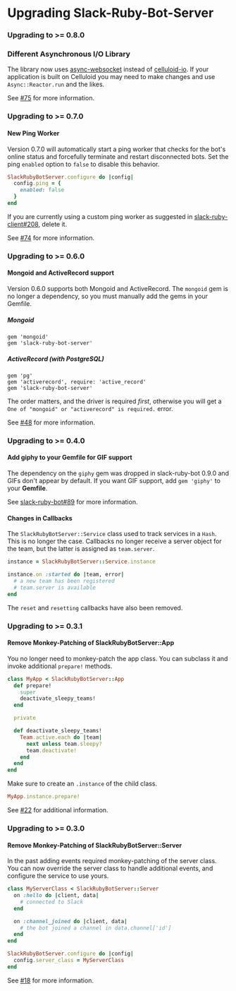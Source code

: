 Upgrading Slack-Ruby-Bot-Server
===============================

### Upgrading to >= 0.8.0

### Different Asynchronous I/O Library

The library now uses [async-websocket](https://github.com/socketry/async-websocket) instead of [celluloid-io](https://github.com/celluloid/celluloid-io). If your application is built on Celluloid you may need to make changes and use `Async::Reactor.run` and the likes.

See [#75](https://github.com/slack-ruby/slack-ruby-bot-server/pull/75) for more information.

### Upgrading to >= 0.7.0

#### New Ping Worker

Version 0.7.0 will automatically start a ping worker that checks for the bot's online status and forcefully terminate and restart disconnected bots. Set the ping `enabled` option to `false` to disable this behavior.

```ruby
SlackRubyBotServer.configure do |config|
  config.ping = {
    enabled: false
  }
end
```

If you are currently using a custom ping worker as suggested in [slack-ruby-client#208](https://github.com/slack-ruby/slack-ruby-client/issues/208), delete it.

See [#74](https://github.com/slack-ruby/slack-ruby-bot-server/pull/74) for more information.

### Upgrading to >= 0.6.0

#### Mongoid and ActiveRecord support

Version 0.6.0 supports both Mongoid and ActiveRecord. The `mongoid` gem is no longer a dependency, so you must manually add the gems in your Gemfile.

##### Mongoid

```
gem 'mongoid'
gem 'slack-ruby-bot-server'
```

##### ActiveRecord (with PostgreSQL)

```
gem 'pg'
gem 'activerecord', require: 'active_record'
gem 'slack-ruby-bot-server'
```

The order matters, and the driver is required _first_, otherwise you will get a `One of "mongoid" or "activerecord" is required.` error.

See [#48](https://github.com/slack-ruby/slack-ruby-bot-server/pull/48) for more information.

### Upgrading to >= 0.4.0

#### Add giphy to your Gemfile for GIF support

The dependency on the `giphy` gem was dropped in slack-ruby-bot 0.9.0 and GIFs don't appear by default. If you want GIF support, add `gem 'giphy'` to your **Gemfile**.

See [slack-ruby-bot#89](https://github.com/slack-ruby/slack-ruby-bot/pull/89) for more information.

#### Changes in Callbacks

The `SlackRubyBotServer::Service` class used to track services in a `Hash`. This is no longer the case. Callbacks no longer receive a server object for the team, but the latter is assigned as `team.server`.

```ruby
instance = SlackRubyBotServer::Service.instance

instance.on :started do |team, error|
  # a new team has been registered
  # team.server is available
end
```

The `reset` and `resetting` callbacks have also been removed.

### Upgrading to >= 0.3.1

#### Remove Monkey-Patching of SlackRubyBotServer::App

You no longer need to monkey-patch the app class. You can subclass it and invoke additional `prepare!` methods.

```ruby
class MyApp < SlackRubyBotServer::App
  def prepare!
    super
    deactivate_sleepy_teams!
  end

  private

  def deactivate_sleepy_teams!
    Team.active.each do |team|
      next unless team.sleepy?
      team.deactivate!
    end
  end
end
```

Make sure to create an `.instance` of the child class.

```ruby
MyApp.instance.prepare!
```

See [#22](https://github.com/slack-ruby/slack-ruby-bot-server/issues/22) for additional information.

### Upgrading to >= 0.3.0

#### Remove Monkey-Patching of SlackRubyBotServer::Server

In the past adding events required monkey-patching of the server class. You can now override the server class to handle additional events, and configure the service to use yours.

```ruby
class MyServerClass < SlackRubyBotServer::Server
  on :hello do |client, data|
    # connected to Slack
  end

  on :channel_joined do |client, data|
    # the bot joined a channel in data.channel['id']
  end
end

SlackRubyBotServer.configure do |config|
  config.server_class = MyServerClass
end
```

See [#18](https://github.com/slack-ruby/slack-ruby-bot-server/issues/18) for more information.

